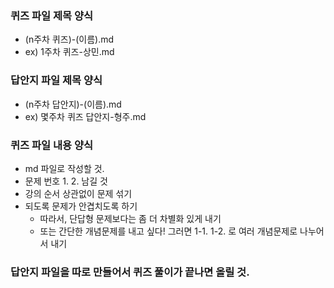 ### 퀴즈 파일 제목 양식
* (n주차 퀴즈)-(이름).md
* ex) 1주차 퀴즈-상민.md

### 답안지 파일 제목 양식
* (n주차 답안지)-(이름).md
* ex) 몇주차 퀴즈 답안지-형주.md

### 퀴즈 파일 내용 양식
* md 파일로 작성할 것.
* 문제 번호 1. 2. 남길 것
* 강의 순서 상관없이 문제 섞기
* 되도록 문제가 안겹치도록 하기
  * 따라서, 단답형 문제보다는 좀 더 차별화 있게 내기
  * 또는 간단한 개념문제를 내고 싶다! 그러면 1-1. 1-2. 로 여러 개념문제로 나누어서 내기


### 답안지 파일을 따로 만들어서 퀴즈 풀이가 끝나면 올릴 것.
